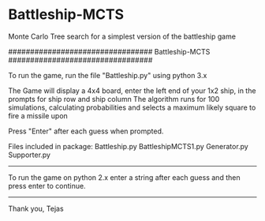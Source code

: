 # Battleship-MCTS
Monte Carlo Tree search for a simplest version of the battleship game


#################################
	Battleship-MCTS
#################################


To run the game, run the file "Battleship.py" using python 3.x

The Game will display a 4x4 board, enter the left end of your 1x2 ship, in the prompts for ship row and ship column
The algorithm runs for 100 simulations, calculating probabilities and selects a maximum likely square to fire a missile upon

Press "Enter" after each guess when prompted.

Files included in package:
Battleship.py
BattleshipMCTS1.py
Generator.py
Supporter.py

------------------------------------------------------------------------------------------------------------------------

To run the game on python 2.x enter a string after each guess and then press enter to continue.

------------------------------------------------------------------------------------------------------------------------

Thank you, 
Tejas
